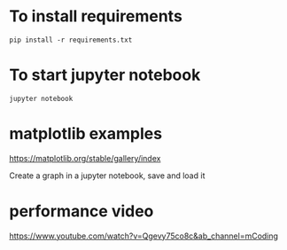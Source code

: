 # To install requirements

```commandline
pip install -r requirements.txt 
```

# To start jupyter notebook

```commandline
jupyter notebook
```

# matplotlib examples

https://matplotlib.org/stable/gallery/index

Create a graph in a jupyter notebook, save and load it

# performance video
https://www.youtube.com/watch?v=Qgevy75co8c&ab_channel=mCoding
